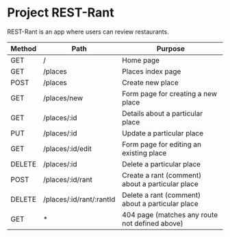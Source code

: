# Project REST-Rant

REST-Rant is an app where users can review restaurants.

| Method  | Path                     | Purpose                                          |
| ------- | ------------------------ | ------------------------------------------------ |
| GET     |   /                      | Home page                                        |
| GET     | /places                  | Places index page                                |
| POST    | /places                  | Create new place                                 |
| GET     | /places/new              | Form page for creating a new place               |
| GET     | /places/:id              | Details about a particular place                 |
| PUT     | /places/:id               | Update a particular place                        |
| GET     | /places/:id/edit         | Form page for editing an existing place          |
| DELETE  | /places/:id              | Delete a particular place                        |
| POST    | /places/:id/rant         | Create a rant (comment) about a particular place |
| DELETE  | /places/:id/rant/:rantId | Delete a rant (comment) about a particular place |
| GET     | *                        | 404 page (matches any route not defined above)   |

